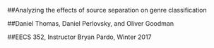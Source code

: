 ##Analyzing the effects of source separation on genre classification

##Daniel Thomas, Daniel Perlovsky, and Oliver Goodman

##EECS 352, Instructor Bryan Pardo, Winter 2017